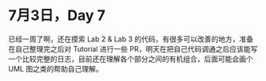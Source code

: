 # 7月3日，Day 7

已经一周了啊，还在摸索 Lab 2 & Lab 3 的代码，有很多可以改善的地方，准备在自己整理完之后对 Tutorial 进行一些 PR，明天在把自己代码调通之后应该能写一个比较完整的日志，目前还在理解各个部分之间的有机组合，后面可能会画个 UML 图之类的帮助自己理解。